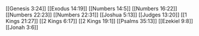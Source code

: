 [[Genesis 3:24]]
[[Exodus 14:19]]
[[Numbers 14:5]]
[[Numbers 16:22]]
[[Numbers 22:23]]
[[Numbers 22:31]]
[[Joshua 5:13]]
[[Judges 13:20]]
[[1 Kings 21:27]]
[[2 Kings 6:17]]
[[2 Kings 19:1]]
[[Psalms 35:13]]
[[Ezekiel 9:8]]
[[Jonah 3:6]]
